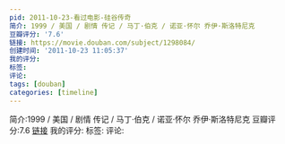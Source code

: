 ```yaml
---
pid: 2011-10-23-看过电影-硅谷传奇
简介: 1999 / 美国 / 剧情 传记 / 马丁·伯克 / 诺亚·怀尔 乔伊·斯洛特尼克
豆瓣评分: '7.6'
链接: https://movie.douban.com/subject/1298084/
创建时间: '2011-10-23 11:05:37'
我的评分:
标签:
评论:
tags: [douban]
categories: [timeline]
---
```

简介:1999 / 美国 / 剧情 传记 / 马丁·伯克 / 诺亚·怀尔 乔伊·斯洛特尼克
豆瓣评分:7.6
[链接](https://movie.douban.com/subject/1298084/)
我的评分:
标签:
评论:
